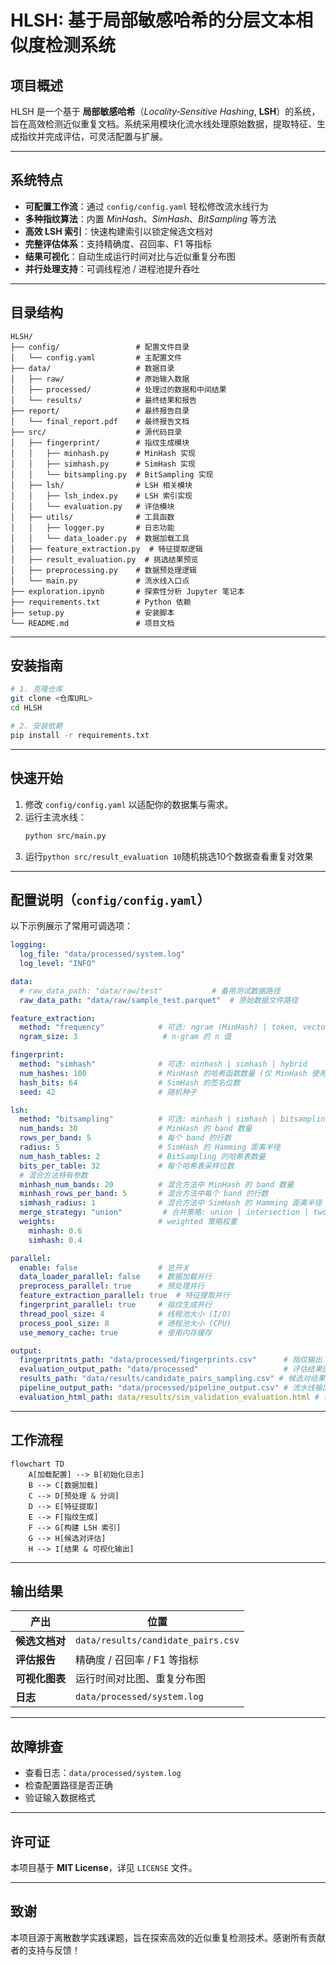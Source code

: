 
# HLSH: 基于局部敏感哈希的分层文本相似度检测系统

## 项目概述
HLSH 是一个基于 **局部敏感哈希**（*Locality‑Sensitive Hashing*, **LSH**）的系统，旨在高效检测近似重复文档。系统采用模块化流水线处理原始数据，提取特征、生成指纹并完成评估，可灵活配置与扩展。

---

## 系统特点
- **可配置工作流**：通过 `config/config.yaml` 轻松修改流水线行为
- **多种指纹算法**：内置 *MinHash*、*SimHash*、*BitSampling* 等方法
- **高效 LSH 索引**：快速构建索引以锁定候选文档对
- **完整评估体系**：支持精确度、召回率、F1 等指标
- **结果可视化**：自动生成运行时间对比与近似重复分布图
- **并行处理支持**：可调线程池 / 进程池提升吞吐

---

## 目录结构
```text
HLSH/
├── config/                 # 配置文件目录
│   └── config.yaml         # 主配置文件
├── data/                   # 数据目录
│   ├── raw/                # 原始输入数据
│   ├── processed/          # 处理过的数据和中间结果
│   └── results/            # 最终结果和报告
├── report/                 # 最终报告目录
│   └── final_report.pdf    # 最终报告文档
├── src/                    # 源代码目录
│   ├── fingerprint/        # 指纹生成模块
│   │   ├── minhash.py      # MinHash 实现
│   │   ├── simhash.py      # SimHash 实现
│   │   └── bitsampling.py  # BitSampling 实现
│   ├── lsh/                # LSH 相关模块
│   │   ├── lsh_index.py    # LSH 索引实现
│   │   └── evaluation.py   # 评估模块
│   ├── utils/              # 工具函数
│   │   ├── logger.py       # 日志功能
│   │   └── data_loader.py  # 数据加载工具
│   ├── feature_extraction.py  # 特征提取逻辑
│   ├── result_evaluation.py  # 挑选结果预览
│   ├── preprocessing.py    # 数据预处理逻辑
│   └── main.py             # 流水线入口点
├── exploration.ipynb       # 探索性分析 Jupyter 笔记本
├── requirements.txt        # Python 依赖
├── setup.py                # 安装脚本
└── README.md               # 项目文档
```

---

## 安装指南
```bash
# 1. 克隆仓库
git clone <仓库URL>
cd HLSH

# 2. 安装依赖
pip install -r requirements.txt
```

---

## 快速开始
1. 修改 `config/config.yaml` 以适配你的数据集与需求。
2. 运行主流水线：
   ```bash
   python src/main.py
   ```
3. 运行`python src/result_evaluation 10`随机挑选10个数据查看重复对效果
---

## 配置说明（`config/config.yaml`）
以下示例展示了常用可调选项：
```yaml
logging:
  log_file: "data/processed/system.log"
  log_level: "INFO"

data:
  # raw_data_path: "data/raw/test"           # 备用测试数据路径
  raw_data_path: "data/raw/sample_test.parquet"  # 原始数据文件路径

feature_extraction:
  method: "frequency"            # 可选: ngram (MinHash) | token, vectorize, frequency (SimHash)
  ngram_size: 3                   # n‑gram 的 n 值

fingerprint:
  method: "simhash"              # 可选: minhash | simhash | hybrid
  num_hashes: 100                # MinHash 的哈希函数数量 (仅 MinHash 使用)
  hash_bits: 64                  # SimHash 的签名位数
  seed: 42                       # 随机种子

lsh:
  method: "bitsampling"          # 可选: minhash | simhash | bitsampling | hybrid
  num_bands: 30                  # MinHash 的 band 数量
  rows_per_band: 5               # 每个 band 的行数
  radius: 5                      # SimHash 的 Hamming 距离半径
  num_hash_tables: 2             # BitSampling 的哈希表数量
  bits_per_table: 32             # 每个哈希表采样位数
  # 混合方法特有参数
  minhash_num_bands: 20          # 混合方法中 MinHash 的 band 数量
  minhash_rows_per_band: 5       # 混合方法中每个 band 的行数
  simhash_radius: 1              # 混合方法中 SimHash 的 Hamming 距离半径
  merge_strategy: "union"         # 合并策略: union | intersection | two-stage | weighted
  weights:                       # weighted 策略权重
    minhash: 0.6
    simhash: 0.4

parallel:
  enable: false                  # 总开关
  data_loader_parallel: false    # 数据加载并行
  preprocess_parallel: true      # 预处理并行
  feature_extraction_parallel: true  # 特征提取并行
  fingerprint_parallel: true     # 指纹生成并行
  thread_pool_size: 4            # 线程池大小 (I/O)
  process_pool_size: 8           # 进程池大小 (CPU)
  use_memory_cache: true         # 使用内存缓存

output:
  fingerpritnts_path: "data/processed/fingerprints.csv"      # 指纹输出
  evaluation_output_path: "data/processed"                   # 评估结果图保存路径
  results_path: "data/results/candidate_pairs_sampling.csv" # 候选对结果
  pipeline_output_path: "data/processed/pipeline_output.csv" # 流水线输出
  evaluation_html_path: data/results/sim_validation_evaluation.html # 评估结果HTML保存路径
```

---

## 工作流程
```mermaid
flowchart TD
    A[加载配置] --> B[初始化日志]
    B --> C[数据加载]
    C --> D[预处理 & 分词]
    D --> E[特征提取]
    E --> F[指纹生成]
    F --> G[构建 LSH 索引]
    G --> H[候选对评估]
    H --> I[结果 & 可视化输出]
```

---

## 输出结果
| 产出 | 位置 |
| ---- | ----- |
| **候选文档对** | `data/results/candidate_pairs.csv` |
| **评估报告**   | 精确度 / 召回率 / F1 等指标 |
| **可视化图表** | 运行时间对比图、重复分布图 |
| **日志**       | `data/processed/system.log` |

---

## 故障排查
- 查看日志：`data/processed/system.log`
- 检查配置路径是否正确
- 验证输入数据格式

---

## 许可证
本项目基于 **MIT License**，详见 `LICENSE` 文件。

---

## 致谢
本项目源于离散数学实践课题，旨在探索高效的近似重复检测技术。感谢所有贡献者的支持与反馈！
